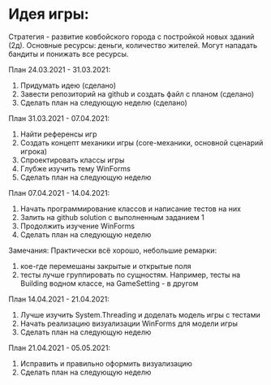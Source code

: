 # Идея игры:
Стратегия - развитие ковбойского города с постройкой новых зданий (2д). Основные ресурсы: деньги, количество жителей. Могут нападать бандиты и понижать все ресурсы.

План 24.03.2021 - 31.03.2021:
  1. Придумать идею (сделано)
  2. Завести репозиторий на github и создать файл с планом (сделано)
  3. Сделать план на следующую неделю (сделано)

План 31.03.2021 - 07.04.2021:
  1. Найти референсы игр
  2. Создать концепт механики игры (core-механики, основной сценарий игрока)
  3. Спроектировать классы игры
  4. Глубже изучить тему WinForms
  5. Сделать план на следующую неделю
 

План 07.04.2021 - 14.04.2021:
  1. Начать программирование классов и написание тестов на них
  2. Залить на github solution с выполненным заданием 1
  3. Продолжить изучение WinForms
  4. Сделать план на следующую неделю

Замечания:
  Практически всё хорошо, небольшие ремарки:
  1. кое-где перемешаны закрытые и открытые поля
  2. тесты лучше группировать по сущностям. Например, тесты на Building  водном классе, на GameSetting - в другом
  

План 14.04.2021 - 21.04.2021:
  1. Лучше изучить System.Threading и доделать модель игры с тестами
  2. Начать реализацию визуализации WinForms для модели игры
  3. Сделать план на следующую неделю

План 21.04.2021 - 05.05.2021:
  1. Исправить и правильно оформить визуализацию
  2. Сделать план на следующую неделю
